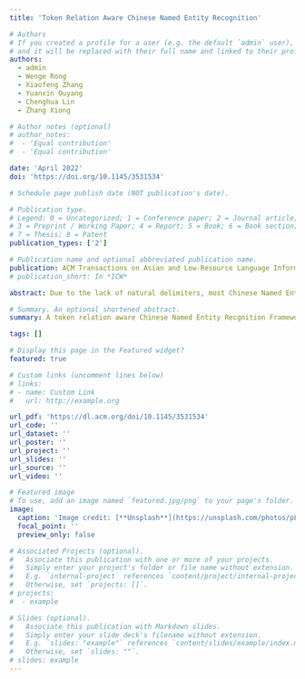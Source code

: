 ```yaml
---
title: 'Token Relation Aware Chinese Named Entity Recognition'

# Authors
# If you created a profile for a user (e.g. the default `admin` user), write the username (folder name) here
# and it will be replaced with their full name and linked to their profile.
authors:
  - admin
  - Wenge Rong
  - Xiaofeng Zhang
  - Yuanxin Ouyang
  - Chenghua Lin
  - Zhang Xiong

# Author notes (optional)
# author_notes:
#  - 'Equal contribution'
#  - 'Equal contribution'

date: 'April 2022'
doi: 'https://doi.org/10.1145/3531534'

# Schedule page publish date (NOT publication's date).

# Publication type.
# Legend: 0 = Uncategorized; 1 = Conference paper; 2 = Journal article;
# 3 = Preprint / Working Paper; 4 = Report; 5 = Book; 6 = Book section;
# 7 = Thesis; 8 = Patent
publication_types: ['2']

# Publication name and optional abbreviated publication name.
publication: ACM Transactions on Asian and Low-Resource Language Information Processing
# publication_short: In *ICW*

abstract: Due to the lack of natural delimiters, most Chinese Named Entity Recognition (NER) approaches are character-based and utilize an external lexicon to leverage the word-level information. Although they have achieved promising results, the latent words they introduced are still non-contextualized. In this paper, we investigate three relations, i.e, adjacent relation between characters, character co-occurrence relation between latent words, and dependency relation among tokens, to address this issue. Specifically, we first establish the local context for latent words and then propose a masked self-attention mechanism to incorporate such local contextual information. Besides, since introducing external knowledge such as lexicon and dependency relation inevitably brings in some noises, we propose a gated information controller to handle this problem. Extensive experimental results show that the proposed approach surpasses most similar methods on public datasets and demonstrates its promising potential.

# Summary. An optional shortened abstract.
summary: A token relation aware Chinese Named Entity Recgnition Framework.

tags: []

# Display this page in the Featured widget?
featured: true

# Custom links (uncomment lines below)
# links:
# - name: Custom Link
#   url: http://example.org

url_pdf: 'https://dl.acm.org/doi/10.1145/3531534'
url_code: ''
url_dataset: ''
url_poster: ''
url_project: ''
url_slides: ''
url_source: ''
url_video: ''

# Featured image
# To use, add an image named `featured.jpg/png` to your page's folder.
image:
  caption: 'Image credit: [**Unsplash**](https://unsplash.com/photos/pLCdAaMFLTE)'
  focal_point: ''
  preview_only: false

# Associated Projects (optional).
#   Associate this publication with one or more of your projects.
#   Simply enter your project's folder or file name without extension.
#   E.g. `internal-project` references `content/project/internal-project/index.md`.
#   Otherwise, set `projects: []`.
# projects:
#  - example

# Slides (optional).
#   Associate this publication with Markdown slides.
#   Simply enter your slide deck's filename without extension.
#   E.g. `slides: "example"` references `content/slides/example/index.md`.
#   Otherwise, set `slides: ""`.
# slides: example
---
```


